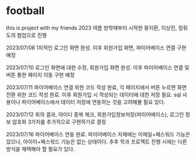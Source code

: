 # football
this is project with my friends
2023 여름 방학때부터 시작한 황지환, 이상진, 정휘도의 협업으로 진행

2023/07/08
1차적인 로그인 화면 완성. 이후 회원가입 화면, 파이어베이스 연결 구현 예정

2023/07/10
로그인 화면에 대한 수정, 회원가입 화면 완성. 이후 파이어베이스 연결 및 버튼 통한 페이지 이동 구현 예정

2023/07/11
파이어베이스 연결 위한 코드 작성 완료, 각 페이지에서 버튼 누르면 화면 전환 위한 코드 작성 완료.
이후 회원가입 시 작성되는 데이터에 대한 저장 필요. sql 사용이나 파이어베이스에서 데이터 저장에 연동하는 것을 고려해볼 필요 있다.

2023/07/12
회의 결과, 아이디 중복 체크, 회원가입정보저장(파이어베이스), 로그인 정보 암호화 3가지를 추가적으로 구현하기로 결정

2023/07/16
파이어베이스 연동 완료. 파이어베이스 자체에는 이메일+패스워드 기능은 있으나, 아이이+패스워드 기능은 없는 상태이다. 추후 학과 프로젝트 진행 시에는 다른 방식을 채택해야 할 필요가 있다.
